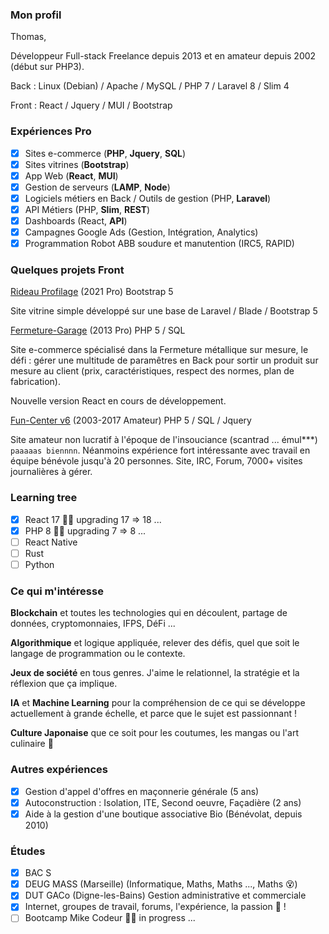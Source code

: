 ### Mon profil

Thomas,

Développeur Full-stack Freelance depuis 2013 et en amateur depuis 2002 (début sur PHP3).

Back : Linux (Debian) / Apache / MySQL / PHP 7 / Laravel 8 / Slim 4

Front : React / Jquery / MUI / Bootstrap

### Expériences Pro

- [x] Sites e-commerce (**PHP**, **Jquery**, **SQL**)
- [x] Sites vitrines (**Bootstrap**)
- [x] App Web (**React**, **MUI**)
- [x] Gestion de serveurs (**LAMP**, **Node**)
- [x] Logiciels métiers en Back / Outils de gestion (PHP, **Laravel**)
- [x] API Métiers (PHP, **Slim**, **REST**)
- [x] Dashboards (React, **API**)
- [x] Campagnes Google Ads (Gestion, Intégration, Analytics)
- [x] Programmation Robot ABB soudure et manutention (IRC5, RAPID)

### Quelques projets Front

[Rideau Profilage](https://www.rideauprofilage.com/) (2021 Pro) Bootstrap 5

Site vitrine simple développé sur une base de Laravel / Blade / Bootstrap 5

[Fermeture-Garage](https://www.fermeturegarage.com/) (2013 Pro) PHP 5 / SQL

Site e-commerce spécialisé dans la Fermeture métallique sur mesure, le défi : gérer une multitude de paramêtres en Back pour sortir un produit sur mesure au client (prix, caractéristiques, respect des normes, plan de fabrication).

Nouvelle version React en cours de développement.

[Fun-Center v6](https://web.archive.org/web/20210306145102/https://fun-center.fr/) (2003-2017 Amateur) PHP 5 / SQL / Jquery

Site amateur non lucratif à l'époque de l'insouciance (scantrad ... émul***) `paaaaas biennnn`. Néanmoins expérience fort intéressante avec travail en équipe bénévole jusqu'à 20 personnes. Site, IRC, Forum, 7000+ visites journalières à gérer.

### Learning tree

- [x] React 17 👨‍🎓 upgrading 17 => 18 ...
- [x] PHP 8 👨‍🎓 upgrading 7 => 8 ...
- [ ] React Native
- [ ] Rust
- [ ] Python

### Ce qui m'intéresse

**Blockchain** et toutes les technologies qui en découlent, partage de données, cryptomonnaies, IFPS, DéFi ...

**Algorithmique** et logique appliquée, relever des défis, quel que soit le langage de programmation ou le contexte.

**Jeux de société** en tous genres. J'aime le relationnel, la stratégie et la réflexion que ça implique.

**IA** et **Machine Learning** pour la compréhension de ce qui se développe actuellement à grande échelle, et parce que le sujet est passionnant !

**Culture Japonaise** que ce soit pour les coutumes, les mangas ou l'art culinaire 🍣

### Autres expériences

- [x] Gestion d'appel d'offres en maçonnerie générale (5 ans)
- [x] Autoconstruction : Isolation, ITE, Second oeuvre, Façadière (2 ans)
- [x] Aide à la gestion d'une boutique associative Bio (Bénévolat, depuis 2010)

### Études

- [x] BAC S
- [x] DEUG MASS (Marseille) (Informatique, Maths, Maths ..., Maths 😵)
- [x] DUT GACo (Digne-les-Bains) Gestion administrative et commerciale
- [x] Internet, groupes de travail, forums, l'expérience, la passion 🤩 !
- [ ] Bootcamp Mike Codeur 👨‍🎓 in progress ...

<!--
**tosave04/tosave04** is a ✨ _special_ ✨ repository because its `README.md` (this file) appears on your GitHub profile.

Here are some ideas to get you started:

- 🔭 I’m currently working on ...
- 🌱 I’m currently learning ...
- 👯 I’m looking to collaborate on ...
- 🤔 I’m looking for help with ...
- 💬 Ask me about ...
- 📫 How to reach me: ...
- 😄 Pronouns: ...
- ⚡ Fun fact: ...
-->
